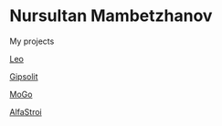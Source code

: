 # Nursultan Mambetzhanov
My projects

[Leo](https://nursmj.github.io/leo/index.html "My project")

[Gipsolit](https://nursmj.github.io/Gipsolit/ "My project")
  
[MoGo](https://nursmj.github.io/Mogo/indix.html "My project")

[AlfaStroi](https://nursmj.github.io/AlfaStroi/ "My project")
